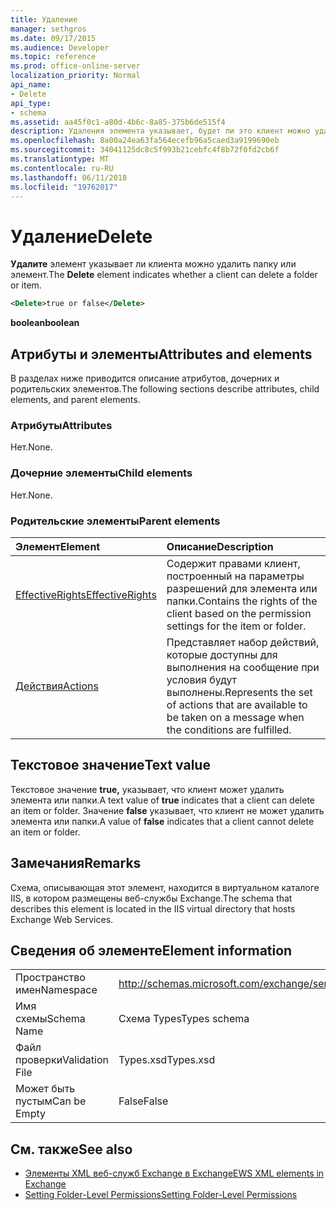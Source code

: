 ```yaml
---
title: Удаление
manager: sethgros
ms.date: 09/17/2015
ms.audience: Developer
ms.topic: reference
ms.prod: office-online-server
localization_priority: Normal
api_name:
- Delete
api_type:
- schema
ms.assetid: aa45f0c1-a80d-4b6c-8a85-375b6de515f4
description: Удаления элемента указывает, будет ли это клиент можно удалить папку или элемент.
ms.openlocfilehash: 8a00a24ea63fa564ecefb96a5caed3a9199690eb
ms.sourcegitcommit: 34041125dc8c5f993b21cebfc4f8b72f0fd2cb6f
ms.translationtype: MT
ms.contentlocale: ru-RU
ms.lasthandoff: 06/11/2018
ms.locfileid: "19762017"
---
```

# <a name="delete"></a><span data-ttu-id="00875-103">Удаление</span><span class="sxs-lookup"><span data-stu-id="00875-103">Delete</span></span>

<span data-ttu-id="00875-104">**Удалите** элемент указывает ли клиента можно удалить папку или элемент.</span><span class="sxs-lookup"><span data-stu-id="00875-104">The **Delete** element indicates whether a client can delete a folder or item.</span></span> 
  
```XML
<Delete>true or false</Delete>
```

<span data-ttu-id="00875-105">**boolean**</span><span class="sxs-lookup"><span data-stu-id="00875-105">**boolean**</span></span>

## <a name="attributes-and-elements"></a><span data-ttu-id="00875-106">Атрибуты и элементы</span><span class="sxs-lookup"><span data-stu-id="00875-106">Attributes and elements</span></span>

<span data-ttu-id="00875-107">В разделах ниже приводится описание атрибутов, дочерних и родительских элементов.</span><span class="sxs-lookup"><span data-stu-id="00875-107">The following sections describe attributes, child elements, and parent elements.</span></span>
  
### <a name="attributes"></a><span data-ttu-id="00875-108">Атрибуты</span><span class="sxs-lookup"><span data-stu-id="00875-108">Attributes</span></span>

<span data-ttu-id="00875-109">Нет.</span><span class="sxs-lookup"><span data-stu-id="00875-109">None.</span></span>
  
### <a name="child-elements"></a><span data-ttu-id="00875-110">Дочерние элементы</span><span class="sxs-lookup"><span data-stu-id="00875-110">Child elements</span></span>

<span data-ttu-id="00875-111">Нет.</span><span class="sxs-lookup"><span data-stu-id="00875-111">None.</span></span>
  
### <a name="parent-elements"></a><span data-ttu-id="00875-112">Родительские элементы</span><span class="sxs-lookup"><span data-stu-id="00875-112">Parent elements</span></span>

|<span data-ttu-id="00875-113">**Элемент**</span><span class="sxs-lookup"><span data-stu-id="00875-113">**Element**</span></span>|<span data-ttu-id="00875-114">**Описание**</span><span class="sxs-lookup"><span data-stu-id="00875-114">**Description**</span></span>|
|:-----|:-----|
|[<span data-ttu-id="00875-115">EffectiveRights</span><span class="sxs-lookup"><span data-stu-id="00875-115">EffectiveRights</span></span>](effectiverights.md) <br/> |<span data-ttu-id="00875-116">Содержит правами клиент, построенный на параметры разрешений для элемента или папки.</span><span class="sxs-lookup"><span data-stu-id="00875-116">Contains the rights of the client based on the permission settings for the item or folder.</span></span>  <br/> |
|[<span data-ttu-id="00875-117">Действия</span><span class="sxs-lookup"><span data-stu-id="00875-117">Actions</span></span>](actions.md) <br/> |<span data-ttu-id="00875-118">Представляет набор действий, которые доступны для выполнения на сообщение при условия будут выполнены.</span><span class="sxs-lookup"><span data-stu-id="00875-118">Represents the set of actions that are available to be taken on a message when the conditions are fulfilled.</span></span>  <br/> |
   
## <a name="text-value"></a><span data-ttu-id="00875-119">Текстовое значение</span><span class="sxs-lookup"><span data-stu-id="00875-119">Text value</span></span>

<span data-ttu-id="00875-120">Текстовое значение **true,** указывает, что клиент может удалить элемента или папки.</span><span class="sxs-lookup"><span data-stu-id="00875-120">A text value of **true** indicates that a client can delete an item or folder.</span></span> <span data-ttu-id="00875-121">Значение **false** указывает, что клиент не может удалить элемента или папки.</span><span class="sxs-lookup"><span data-stu-id="00875-121">A value of **false** indicates that a client cannot delete an item or folder.</span></span> 
  
## <a name="remarks"></a><span data-ttu-id="00875-122">Замечания</span><span class="sxs-lookup"><span data-stu-id="00875-122">Remarks</span></span>

<span data-ttu-id="00875-123">Схема, описывающая этот элемент, находится в виртуальном каталоге IIS, в котором размещены веб-службы Exchange.</span><span class="sxs-lookup"><span data-stu-id="00875-123">The schema that describes this element is located in the IIS virtual directory that hosts Exchange Web Services.</span></span>
  
## <a name="element-information"></a><span data-ttu-id="00875-124">Сведения об элементе</span><span class="sxs-lookup"><span data-stu-id="00875-124">Element information</span></span>

|||
|:-----|:-----|
|<span data-ttu-id="00875-125">Пространство имен</span><span class="sxs-lookup"><span data-stu-id="00875-125">Namespace</span></span>  <br/> |http://schemas.microsoft.com/exchange/services/2006/types  <br/> |
|<span data-ttu-id="00875-126">Имя схемы</span><span class="sxs-lookup"><span data-stu-id="00875-126">Schema Name</span></span>  <br/> |<span data-ttu-id="00875-127">Схема Types</span><span class="sxs-lookup"><span data-stu-id="00875-127">Types schema</span></span>  <br/> |
|<span data-ttu-id="00875-128">Файл проверки</span><span class="sxs-lookup"><span data-stu-id="00875-128">Validation File</span></span>  <br/> |<span data-ttu-id="00875-129">Types.xsd</span><span class="sxs-lookup"><span data-stu-id="00875-129">Types.xsd</span></span>  <br/> |
|<span data-ttu-id="00875-130">Может быть пустым</span><span class="sxs-lookup"><span data-stu-id="00875-130">Can be Empty</span></span>  <br/> |<span data-ttu-id="00875-131">False</span><span class="sxs-lookup"><span data-stu-id="00875-131">False</span></span>  <br/> |
   
## <a name="see-also"></a><span data-ttu-id="00875-132">См. также</span><span class="sxs-lookup"><span data-stu-id="00875-132">See also</span></span>

- [<span data-ttu-id="00875-133">Элементы XML веб-служб Exchange в Exchange</span><span class="sxs-lookup"><span data-stu-id="00875-133">EWS XML elements in Exchange</span></span>](ews-xml-elements-in-exchange.md)
- [<span data-ttu-id="00875-134">Setting Folder-Level Permissions</span><span class="sxs-lookup"><span data-stu-id="00875-134">Setting Folder-Level Permissions</span></span>](http://msdn.microsoft.com/library/c7530e86-5112-401c-b10a-9c054ae59f07%28Office.15%29.aspx)

